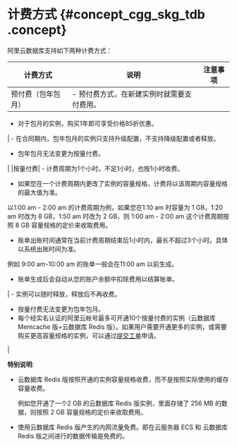 # 计费方式 {#concept_cgg_skg_tdb .concept}

阿里云数据库支持如下两种计费方式：

|计费方式|说明|注意事项|
|----|--|----|
|预付费（包年包月）| -   预付费方式，在新建实例时就需要支付费用。
-   对于包月的实例，购买1年即可享受价格85折优惠。

 | -   在合同期内，包年包月的实例只支持升级配置，不支持降级配置或者释放。
-   包年包月无法变更为按量付费。

 |
|按量付费| -   计费周期为1个小时。不足1小时，也按1小时收费。
-   如果您在一个计费周期内更改了实例的容量规格，计费将以该周期内容量规格的最大值为准。

以1:00 am - 2:00 am 的计费周期为例，如果您在1:10 am 时容量为 1 GB，1:20 am 时改为 8 GB，1:50 am 时改为 2 GB，则 1:00 am - 2:00 am 这个计费周期按照 8 GB 容量规格的定价来收取费用。

-   账单出账时间通常在当前计费周期结束后1小时内，最长不超过3个小时。具体以系统出账时间为准。

例如 9:00 am-10:00 am 的账单一般会在11:00 am 以前生成。

-   账单生成后会自动从您的账户余额中扣除费用以结算账单。

 | -   实例可以随时释放，释放后不再收费。
-   按量付费无法变更为包年包月。
-   每个经实名认证的阿里云帐号最多可开通10个按量付费的实例（云数据库 Memcache 版+云数据库 Redis 版）。如果用户需要开通更多的实例，或需要购买更高容量规格的实例，可以通过[提交工单](https://selfservice.console.aliyun.com/ticket/createIndex)申请。

 |

**特别说明**:

-   云数据库 Redis 版按照开通的实例容量规格收费，而不是按照实际使用的缓存容量收费。

    例如您开通了一个2 GB 的云数据库 Redis 版实例，里面存储了 256 MB 的数据，则按照 2 GB 容量规格的定价来收取费用。

-   使用云数据库 Redis 版产生的内网流量免费。即在云服务器 ECS 和 云数据库 Redis 版之间进行的数据传输是免费的。

